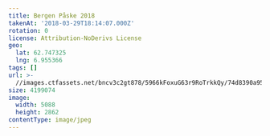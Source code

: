 ```yaml
---
title: Bergen Påske 2018
takenAt: '2018-03-29T18:14:07.000Z'
rotation: 0
license: Attribution-NoDerivs License
geo:
  lat: 62.747325
  lng: 6.955366
tags: []
url: >-
  //images.ctfassets.net/bncv3c2gt878/5966kFoxuG63r9RoTrkkQy/74d8390a95547bb8eea0781b8677414f/bergen-pske-2018_27305043728_o
size: 4199074
image:
  width: 5088
  height: 2862
contentType: image/jpeg
---
```


